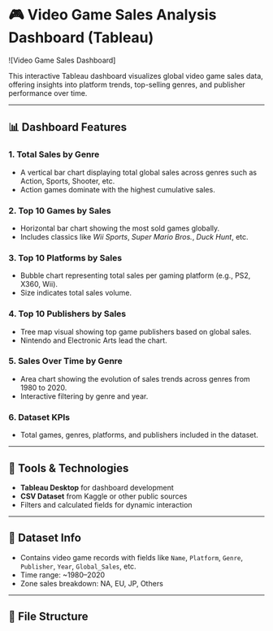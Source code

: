 # 🎮 Video Game Sales Analysis Dashboard (Tableau)


![Video Game Sales Dashboard]

This interactive Tableau dashboard visualizes global video game sales data, offering insights into platform trends, top-selling genres, and publisher performance over time.

---

## 📊 Dashboard Features

### 1. **Total Sales by Genre**
- A vertical bar chart displaying total global sales across genres such as Action, Sports, Shooter, etc.
- Action games dominate with the highest cumulative sales.

### 2. **Top 10 Games by Sales**
- Horizontal bar chart showing the most sold games globally.
- Includes classics like *Wii Sports*, *Super Mario Bros.*, *Duck Hunt*, etc.

### 3. **Top 10 Platforms by Sales**
- Bubble chart representing total sales per gaming platform (e.g., PS2, X360, Wii).
- Size indicates total sales volume.

### 4. **Top 10 Publishers by Sales**
- Tree map visual showing top game publishers based on global sales.
- Nintendo and Electronic Arts lead the chart.

### 5. **Sales Over Time by Genre**
- Area chart showing the evolution of sales trends across genres from 1980 to 2020.
- Interactive filtering by genre and year.

### 6. **Dataset KPIs**
- Total games, genres, platforms, and publishers included in the dataset.

---

## 🧰 Tools & Technologies

- **Tableau Desktop** for dashboard development
- **CSV Dataset** from Kaggle or other public sources
- Filters and calculated fields for dynamic interaction

---

## 📁 Dataset Info

- Contains video game records with fields like `Name`, `Platform`, `Genre`, `Publisher`, `Year`, `Global_Sales`, etc.
- Time range: ~1980–2020
- Zone sales breakdown: NA, EU, JP, Others

---

## 📂 File Structure

